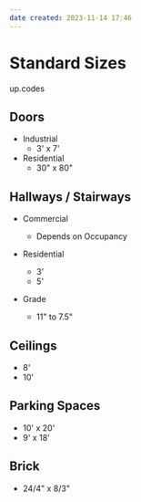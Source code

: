 ```yaml
---
date created: 2023-11-14 17:46
---
```


# Standard Sizes

up.codes

## Doors

- Industrial
  - 3' x 7'
- Residential
  - 30" x 80"

## Hallways / Stairways

- Commercial
	- Depends on Occupancy
- Residential
	- 3'
	- 5'

- Grade
	- 11" to 7.5"

## Ceilings

- 8'
- 10'

## Parking Spaces

- 10' x 20'
- 9' x 18'

## Brick

- 24/4" x 8/3"